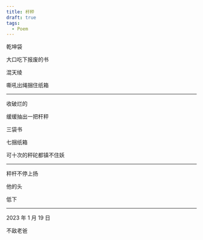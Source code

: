```yaml
---
title: 杆秤
draft: true
tags:
  - Poem
---
```

乾坤袋

大口吃下报废的书

混天绫

嘶吼出绳捆住纸箱

---
收破烂的

缓缓抽出一把杆秤

三袋书

七捆纸箱

可十次的秤砣都镇不住妖

---
秤杆不停上扬

他的头

低下

---
2023 年 1 月 19 日

不敌老爸